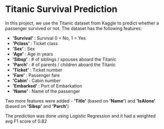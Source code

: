# Titanic Survival Prediction

In this project, we use the Titanic dataset from Kaggle to predict whether a passenger survived or not. The dataset has the following features:

* **'Survival'** :	Survival	0 = No, 1 = Yes
* **'Pclass'** : Ticket class
* **'Sex'** :	Sex	
* **'Age'** :	Age in years	
* **'Sibsp'** :	# of siblings / spouses aboard the Titanic	
* **'Parch'** :	# of parents / children aboard the Titanic	
* **'Ticket'** :	Ticket number	
* **'Fare'** :	Passenger fare	
* **'Cabin'** :	Cabin number	
* **'Embarked'** :	Port of Embarkation
* **'Name'** : Name of the passenger

Two more features were added - **'Title'** (based on **'Name'**) and **'IsAlone'** (based on **'Sibsp'** and **'Parch'**)

The prediction was done using Logistic Regression and it had a weighted avg F1 score of 0.82
